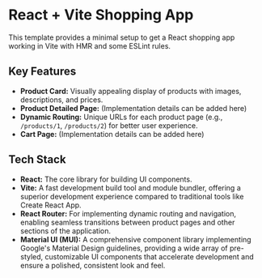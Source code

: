 # React + Vite Shopping App

This template provides a minimal setup to get a React shopping app working in Vite with HMR and some ESLint rules.

## Key Features

- **Product Card:** Visually appealing display of products with images, descriptions, and prices.
- **Product Detailed Page:** (Implementation details can be added here)
- **Dynamic Routing:** Unique URLs for each product page (e.g., `/products/1`, `/products/2`) for better user experience.
- **Cart Page:** (Implementation details can be added here)

## Tech Stack

- **React:** The core library for building UI components.
- **Vite:** A fast development build tool and module bundler, offering a superior development experience compared to traditional tools like Create React App.
- **React Router:** For implementing dynamic routing and navigation, enabling seamless transitions between product pages and other sections of the application.
- **Material UI (MUI):** A comprehensive component library implementing Google's Material Design guidelines, providing a wide array of pre-styled, customizable UI components that accelerate development and ensure a polished, consistent look and feel.



